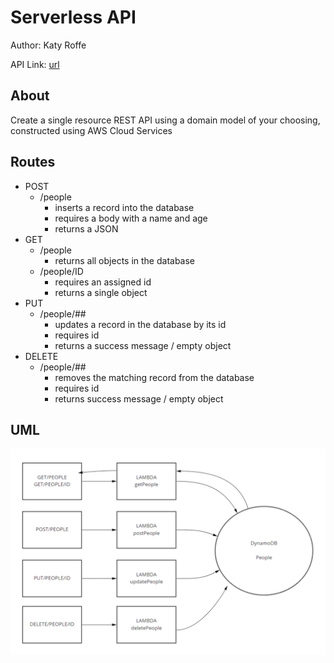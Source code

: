 # Serverless API

Author: Katy Roffe

API Link: [url](https://7rr148n24h.execute-api.us-west-2.amazonaws.com/dev/people/)

## About

Create a single resource REST API using a domain model of your choosing, constructed using AWS Cloud Services

## Routes

- POST
  - /people
    - inserts a record into the database
    - requires a body with a name and age
    - returns a JSON
- GET
  - /people
    - returns all objects in the database
  - /people/ID
    - requires an assigned id
    - returns a single object
- PUT
  - /people/##
    - updates a record in the database by its id
    - requires id
    - returns a success message / empty object
- DELETE
  - /people/##
    - removes the matching record from the database
    - requires id
    - returns success message / empty object

## UML
![Routing UML](./zimages/serverlessUML.PNG)

